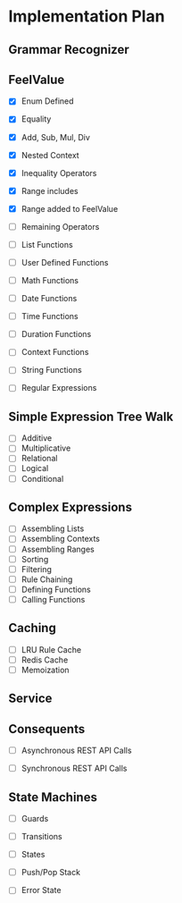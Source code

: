 # Implementation Plan

## Grammar Recognizer

## FeelValue

 - [x] Enum Defined
 - [x] Equality
 - [x] Add, Sub, Mul, Div
 - [x] Nested Context
 - [x] Inequality Operators
 - [x] Range includes
 - [x] Range added to FeelValue
 - [ ] Remaining Operators
 - [ ] List Functions
 - [ ] User Defined Functions
 - [ ] Math Functions
 - [ ] Date Functions
 - [ ] Time Functions
 - [ ] Duration Functions
 - [ ] Context Functions
 - [ ] String Functions
 - [ ] Regular Expressions
  


## Simple Expression Tree Walk

 - [ ] Additive
 - [ ] Multiplicative
 - [ ] Relational
 - [ ] Logical
 - [ ] Conditional

## Complex Expressions

 - [ ] Assembling Lists
 - [ ] Assembling Contexts
 - [ ] Assembling Ranges
 - [ ] Sorting
 - [ ] Filtering
 - [ ] Rule Chaining
 - [ ] Defining Functions
 - [ ] Calling Functions

## Caching

 - [ ] LRU Rule Cache
 - [ ] Redis Cache
 - [ ] Memoization

## Service


## Consequents

 - [ ] Asynchronous REST API Calls
 - [ ] Synchronous REST API Calls


## State Machines

 - [ ] Guards
 - [ ] Transitions
 - [ ] States
 - [ ] Push/Pop Stack
 - [ ] Error State



